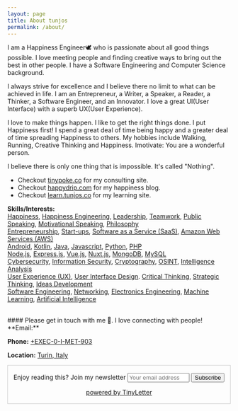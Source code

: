 ```yaml
---
layout: page
title: About tunjos
permalink: /about/
---
```


I am a Happiness Engineer🕊️ who is passionate about all good things possible. I love meeting people and finding creative ways to bring out the best in other people. I have a Software Engineering and Computer Science background.    

I always strive for excellence and I believe there no limit to what can be achieved in life.
I am an Entrepreneur, a Writer, a Speaker, a Reader, a Thinker, a Software Engineer, and an Innovator. I love a great UI(User Interface) with a superb UX(User Experience).  

I love to make things happen. I like to get the right things done. I put Happiness first!
I spend a great deal of time being happy and a greater deal of time spreading Happiness to others.
My hobbies include Walking, Running, Creative Thinking and Happiness.
Imotivate: You are a wonderful person.  

I believe there is only one thing that is impossible. It's called "Nothing".
- Checkout [tinypoke.co](https://tinypoke.co) for my consulting site.
- Checkout [happydrip.com](https://happydrip.com) for my happiness blog.  
- Checkout [learn.tunjos.co](https://learn.tunjos.co) for my learning site.  


**Skills/Interests:** <br />
[Happiness](#), [Happiness Engineering](#), [Leadership](#), [Teamwork](#), [Public Speaking](#), [Motivational Speaking](#), [Philosophy](#)<br />
[Entrepreneurship](#), [Start-ups](#), [Software as a Service (SaaS)](#), [Amazon Web Services (AWS)](#)<br />
[Android](#), [Kotlin](#), [Java](#), [Javascript](#), [Python](#), [PHP](#)<br />
[Node.js](#), [Express.js](#), [Vue.js](#), [Nuxt.js](#), [MongoDB](#), [MySQL](#)<br />
[Cybersecurity](#), [Information Security](#), [Cryptography](#), [OSINT](#), [Intelligence Analysis](#)<br />
[User Experience (UX)](#), [User Interface Design](#). [Critical Thinking](#), [Strategic Thinking](#), [Ideas Development](#)<br />
[Software Engineering](#), [Networking](#), [Electronics Engineering](#), [Machine Learning](#), [Artificial Intelligence](#)  

<br />
#### Please get in touch with me 🙂. I love connecting with people!
**Email:** <tunjos@tunjos.co>

**Phone:** [+EXEC-0-I-MET-903](#)

**Location:** [Turin, Italy](#)

<form style="border:1px solid #ccc;padding:3px;text-align:center;" action="https://tinyletter.com/tunjos" method="post" target="popupwindow" onsubmit="window.open('https://tinyletter.com/tunjos', 'popupwindow', 'scrollbars=yes,width=800,height=600');return true"><p><label for="tlemail">Enjoy reading this? Join my newsletter</label>&nbsp;<input type="text" style="width:140px" name="email" placeholder="Your email address" id="tlemail" />&nbsp;<input type="hidden" value="1" name="embed"/><input type="submit" value="Subscribe" /><p><a href="https://tinyletter.com" target="_blank">powered by TinyLetter</a></p>
        